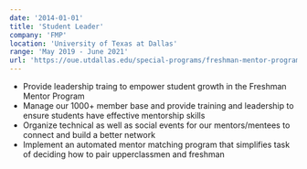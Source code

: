 ```yaml
---
date: '2014-01-01'
title: 'Student Leader'
company: 'FMP'
location: 'University of Texas at Dallas'
range: 'May 2019 - June 2021'
url: 'https://oue.utdallas.edu/special-programs/freshman-mentor-program'
---
```


- Provide leadership traing to empower student growth in the Freshman Mentor Program
- Manage our 1000+ member base and provide training and leadership to ensure students have effective mentorship skills
- Organize technical as well as social events for our mentors/mentees to connect and build a better network
- Implement an automated mentor matching program that simplifies task of deciding how to pair upperclassmen and freshman

